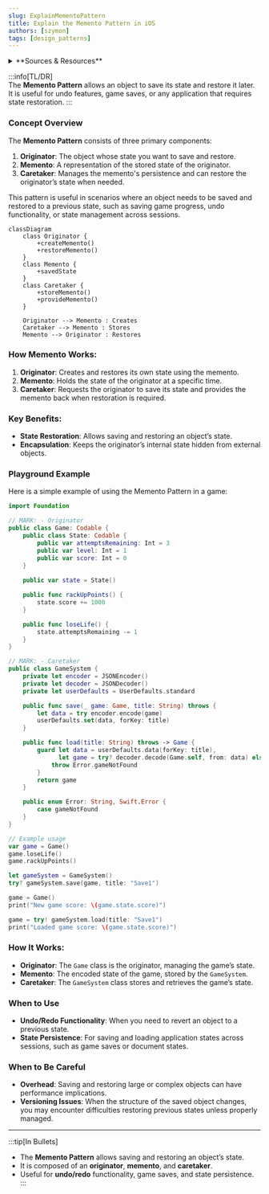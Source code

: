 ```yaml
---
slug: ExplainMementoPattern
title: Explain the Memento Pattern in iOS
authors: [szymon]
tags: [design_patterns]
---
```


<details>  
  <summary>**Sources & Resources**</summary>  

  **Main Source**: Ray Wenderlich - Design Patterns by Tutorials (2019)  
  **Further Reading**:  
  - [Memento | Refactoring Guru](https://refactoring.guru/design-patterns/memento)
  - [Memento | Design Patterns In Swift](https://github.com/ochococo/Design-Patterns-In-Swift?tab=readme-ov-file#-memento)
</details>

:::info[TL/DR]  
The **Memento Pattern** allows an object to save its state and restore it later. It is useful for undo features, game saves, or any application that requires state restoration.
:::

### Concept Overview

The **Memento Pattern** consists of three primary components:

1. **Originator**: The object whose state you want to save and restore.
2. **Memento**: A representation of the stored state of the originator.
3. **Caretaker**: Manages the memento's persistence and can restore the originator’s state when needed.

This pattern is useful in scenarios where an object needs to be saved and restored to a previous state, such as saving game progress, undo functionality, or state management across sessions.

```mermaid
classDiagram
    class Originator {
        +createMemento()
        +restoreMemento()
    }
    class Memento {
        +savedState
    }
    class Caretaker {
        +storeMemento()
        +provideMemento()
    }

    Originator --> Memento : Creates
    Caretaker --> Memento : Stores
    Memento --> Originator : Restores
```

### How Memento Works:
1. **Originator**: Creates and restores its own state using the memento.
2. **Memento**: Holds the state of the originator at a specific time.
3. **Caretaker**: Requests the originator to save its state and provides the memento back when restoration is required.

### Key Benefits:
- **State Restoration**: Allows saving and restoring an object’s state.
- **Encapsulation**: Keeps the originator’s internal state hidden from external objects.

### Playground Example

Here is a simple example of using the Memento Pattern in a game:

```swift
import Foundation

// MARK: - Originator
public class Game: Codable {
    public class State: Codable {
        public var attemptsRemaining: Int = 3
        public var level: Int = 1
        public var score: Int = 0
    }
    
    public var state = State()

    public func rackUpPoints() {
        state.score += 1000
    }

    public func loseLife() {
        state.attemptsRemaining -= 1
    }
}

// MARK: - Caretaker
public class GameSystem {
    private let encoder = JSONEncoder()
    private let decoder = JSONDecoder()
    private let userDefaults = UserDefaults.standard

    public func save(_ game: Game, title: String) throws {
        let data = try encoder.encode(game)
        userDefaults.set(data, forKey: title)
    }

    public func load(title: String) throws -> Game {
        guard let data = userDefaults.data(forKey: title),
              let game = try? decoder.decode(Game.self, from: data) else {
            throw Error.gameNotFound
        }
        return game
    }

    public enum Error: String, Swift.Error {
        case gameNotFound
    }
}

// Example usage
var game = Game()
game.loseLife()
game.rackUpPoints()

let gameSystem = GameSystem()
try? gameSystem.save(game, title: "Save1")

game = Game()
print("New game score: \(game.state.score)")

game = try! gameSystem.load(title: "Save1")
print("Loaded game score: \(game.state.score)")
```

### How It Works:
- **Originator**: The `Game` class is the originator, managing the game’s state.
- **Memento**: The encoded state of the game, stored by the `GameSystem`.
- **Caretaker**: The `GameSystem` class stores and retrieves the game’s state.

### When to Use

- **Undo/Redo Functionality**: When you need to revert an object to a previous state.
- **State Persistence**: For saving and loading application states across sessions, such as game saves or document states.

### When to Be Careful

- **Overhead**: Saving and restoring large or complex objects can have performance implications.
- **Versioning Issues**: When the structure of the saved object changes, you may encounter difficulties restoring previous states unless properly managed.

---

:::tip[In Bullets]
- The **Memento Pattern** allows saving and restoring an object’s state.
- It is composed of an **originator**, **memento**, and **caretaker**.
- Useful for **undo/redo** functionality, game saves, and state persistence.
:::
